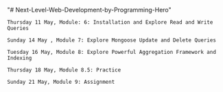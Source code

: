 "# Next-Level-Web-Development-by-Programming-Hero" 

```
Thursday 11 May, Module: 6: Installation and Explore Read and Write Queries

Sunday 14 May , Module 7: Explore Mongoose Update and Delete Queries

Tuesday 16 May, Module 8: Explore Powerful Aggregation Framework and Indexing

Thursday 18 May, Module 8.5: Practice

Sunday 21 May, Module 9: Assignment
```